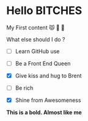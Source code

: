 # Hello BITCHES 

My First content :pouting_cat: :princess: :metal:

What else should I do ? 
- [ ] Learn GitHub use
- [ ] Be a Front End Queen 
- [X] Give kiss and hug to Brent
- [ ] Be rich 
- [X] Shine from Awesomeness 


**This is a bold. Almost like me** 

